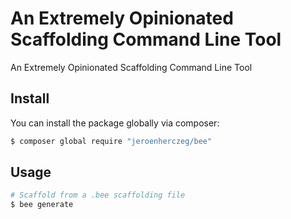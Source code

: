 # An Extremely Opinionated Scaffolding Command Line Tool

An Extremely Opinionated Scaffolding Command Line Tool

## Install

You can install the package globally via composer:

``` bash
$ composer global require "jeroenherczeg/bee"
```

## Usage

``` bash
# Scaffold from a .bee scaffolding file
$ bee generate
```